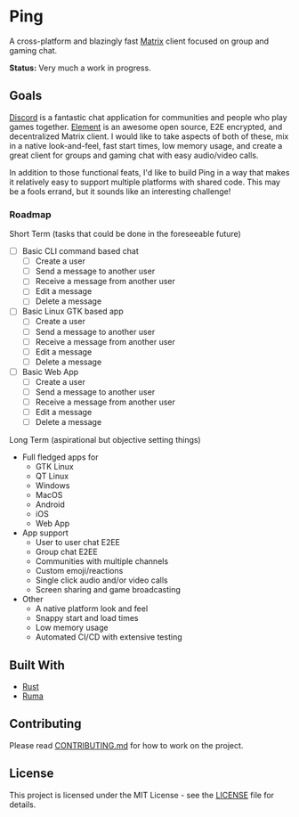 # Ping

A cross-platform and blazingly fast [Matrix](https://matrix.org/) client focused on group and gaming chat.

**Status:** Very much a work in progress.

## Goals

[Discord](https://discord.com/) is a fantastic chat application for communities and people who play games together. [Element](https://element.io/) is an awesome open source, E2E encrypted, and decentralized Matrix client. I would like to take aspects of both of these, mix in a native look-and-feel, fast start times, low memory usage, and create a great client for groups and gaming chat with easy audio/video calls.

In addition to those functional feats, I'd like to build Ping in a way that makes it relatively easy to support multiple platforms with shared code. This may be a fools errand, but it sounds like an interesting challenge!

### Roadmap

Short Term (tasks that could be done in the foreseeable future)
- [ ] Basic CLI command based chat
    - [ ] Create a user
    - [ ] Send a message to another user
    - [ ] Receive a message from another user
    - [ ] Edit a message
    - [ ] Delete a message
- [ ] Basic Linux GTK based app
    - [ ] Create a user
    - [ ] Send a message to another user
    - [ ] Receive a message from another user
    - [ ] Edit a message
    - [ ] Delete a message
- [ ] Basic Web App
    - [ ] Create a user
    - [ ] Send a message to another user
    - [ ] Receive a message from another user
    - [ ] Edit a message
    - [ ] Delete a message

Long Term (aspirational but objective setting things)
- Full fledged apps for
    - GTK Linux
    - QT Linux
    - Windows
    - MacOS
    - Android
    - iOS
    - Web App
- App support
    - User to user chat E2EE
    - Group chat E2EE
    - Communities with multiple channels
    - Custom emoji/reactions
    - Single click audio and/or video calls
    - Screen sharing and game broadcasting
- Other
    - A native platform look and feel
    - Snappy start and load times
    - Low memory usage
    - Automated CI/CD with extensive testing

<!-- ## Getting Started

Installing

Compiling

Running

Testing -->

## Built With

- [Rust](https://www.rust-lang.org/)
- [Ruma](https://www.ruma.io/)

## Contributing

Please read [CONTRIBUTING.md](CONTRIBUTING.md) for how to work on the project.

## License

This project is licensed under the MIT License - see the [LICENSE](LICENSE) file for details.
